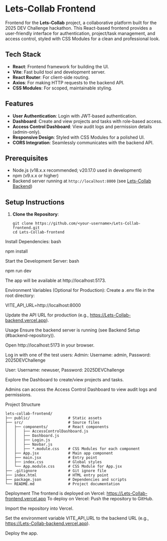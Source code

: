 # Lets-Collab Frontend

Frontend for the **Lets-Collab** project, a collaborative platform built for the 2025 DEV Challenge hackathon. This React-based frontend provides a user-friendly interface for authentication, project/task management, and access control, styled with CSS Modules for a clean and professional look.

## Tech Stack
- **React**: Frontend framework for building the UI.
- **Vite**: Fast build tool and development server.
- **React Router**: For client-side routing.
- **Axios**: For making HTTP requests to the backend API.
- **CSS Modules**: For scoped, maintainable styling.

## Features
- **User Authentication**: Login with JWT-based authentication.
- **Dashboard**: Create and view projects and tasks with role-based access.
- **Access Control Dashboard**: View audit logs and permission details (admin-only).
- **Responsive Design**: Styled with CSS Modules for a polished UI.
- **CORS Integration**: Seamlessly communicates with the backend API.

## Prerequisites
- Node.js (v18.x.x recommended; v20.17.0 used in development)
- npm (v9.x.x or higher)
- Backend server running at `http://localhost:8000` (see [Lets-Collab Backend](#backend-repository))

## Setup Instructions

1. **Clone the Repository**:
   ```
   git clone https://github.com/<your-username>/Lets-Collab-frontend.git
   cd Lets-Collab-frontend
   ```

Install Dependencies:
bash

npm install

Start the Development Server:
bash

npm run dev

The app will be available at http://localhost:5173.

Environment Variables (Optional for Production):
Create a .env file in the root directory:

VITE_API_URL=http://localhost:8000

Update the API URL for production (e.g., https://Lets-Collab-backend.vercel.app).

Usage
Ensure the backend server is running (see Backend Setup (#backend-repository)).

Open http://localhost:5173 in your browser.

Log in with one of the test users:
Admin: Username: admin, Password: 2025DEVChallenge

User: Username: newuser, Password: 2025DEVChallenge

Explore the Dashboard to create/view projects and tasks.

Admins can access the Access Control Dashboard to view audit logs and permissions.

Project Structure
```
lets-collab-frontend/
├── public/                 # Static assets
├── src/                    # Source files
│   ├── components/         # React components
│   │   ├── AccessControlDashboard.js
│   │   ├── Dashboard.js
│   │   ├── Login.js
│   │   ├── Navbar.js
│   │   ├── *.module.css    # CSS Modules for each component
│   ├── App.jsx             # Main app component
│   ├── main.jsx            # Entry point
│   ├── index.css           # Global styles
│   └── App.module.css      # CSS Module for App.jsx
├── .gitignore              # Git ignore file
├── index.html              # HTML entry point
├── package.json            # Dependencies and scripts
└── README.md               # Project documentation
```
Deployment
The frontend is deployed on Vercel:
https://Lets-Collab-frontend.vercel.app
To deploy on Vercel:
Push the repository to GitHub.

Import the repository into Vercel.

Set the environment variable VITE_API_URL to the backend URL (e.g., https://Lets-Collab-backend.vercel.app).

Deploy the app.

